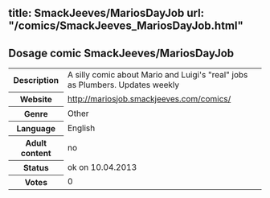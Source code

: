 title: SmackJeeves/MariosDayJob
url: "/comics/SmackJeeves_MariosDayJob.html"
---
Dosage comic SmackJeeves/MariosDayJob
-----------------------------------------

<table class="comicinfo">
<tr>
<th>Description</th><td>A silly comic about Mario and Luigi's &quot;real&quot; jobs as Plumbers. Updates weekly</td>
</tr>
<tr>
<th>Website</th><td><a href="http://mariosjob.smackjeeves.com/comics/">http://mariosjob.smackjeeves.com/comics/</a></td>
</tr>
<tr>
<th>Genre</th><td>Other</td>
</tr>
<tr>
<th>Language</th><td>English</td>
</tr>
<tr>
<th>Adult content</th><td>no</td>
</tr>
<tr>
<th>Status</th><td>ok on 10.04.2013</td>
</tr>
<tr>
<th>Votes</th><td>0</div></td>
</tr>
</table>
